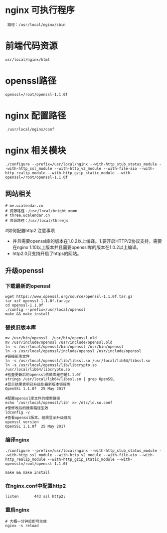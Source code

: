 # nginx 可执行程序
```text
 路径：/usr/local/nginx/sbin
```

# 前端代码资源
```text
usr/local/nginx/html
```
# openssl路径
```text
openssl=/root/openssl-1.1.0f
```
# nginx 配置路径
```text
 /usr/local/nginx/conf
```

# nginx 相关模块
```text
./configure --prefix=/usr/local/nginx --with-http_stub_status_module --with-http_ssl_module --with-http_v2_module --with-file-aio --with-http_realip_module --with-http_gzip_static_module --with-openssl=/root/openssl-1.1.0f
```


## 网站相关
```text
# me.ucalendar.cn
# 资源路径：/usr/local/bright_moon
# three.ucalendar.cn
# 资源路径：/usr/local/threejs
```


#如何配置http2
注意事项
- 并且需要openssl库的版本在1.0.2以上编译。1.要开启HTTP/2协议支持，需要在nginx 1.10以上版本并且需要openssl库的版本在1.0.2以上编译。
- http2.0只支持开启了https的网站。
## 升级openssl

### 下载最新的openssl
```text
wget https://www.openssl.org/source/openssl-1.1.0f.tar.gz
tar xzf openssl-1.1.0f.tar.gz
cd openssl-1.1.0f
./config --prefix=/usr/local/openssl
make && make install
```

### 替换旧版本库
```text
mv /usr/bin/openssl  /usr/bin/openssl.old
mv /usr/include/openssl /usr/include/openssl.old
ln -s /usr/local/openssl/bin/openssl /usr/bin/openssl
ln -s /usr/local/openssl/include/openssl /usr/include/openssl
#链接新库文件
ln -s /usr/local/openssl/lib/libssl.so /usr/local/lib64/libssl.so
ln -s /usr/local/openssl/lib/libcrypto.so /usr/local/lib64/libcrypto.so
#检查更新后的openssl依赖库是否是1.1.0f
strings /usr/local/lib64/libssl.so | grep OpenSSL
#显示结果表明已升级到最新版本链接库
OpenSSL 1.1.0f  25 May 2017

#配置openssl库文件的搜索路径
echo '/usr/local/openssl/lib' >> /etc/ld.so.conf
#使修改后的搜索路径生效
ldconfig -v
#查看openssl版本，结果显示升级成功
openssl version
OpenSSL 1.1.0f  25 May 2017
```

### 编译nginx

```text
./configure --prefix=/usr/local/nginx --with-http_stub_status_module --with-http_ssl_module --with-http_v2_module --with-file-aio --with-http_realip_module --with-http_gzip_static_module --with-openssl=/root/openssl-1.1.0f

make && make install
```
### 在nginx.conf中配置http2
```text
listen       443 ssl http2;
```
### 重启nginx
```text
# 大概一分钟后即可生效
nginx -s reload
```
